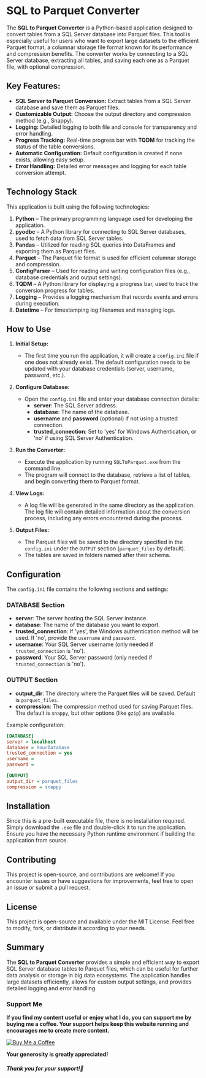 # SQL to Parquet Converter

The **SQL to Parquet Converter** is a Python-based application designed to convert tables from a SQL Server database into Parquet files. This tool is especially useful for users who want to export large datasets to the efficient Parquet format, a columnar storage file format known for its performance and compression benefits. The converter works by connecting to a SQL Server database, extracting all tables, and saving each one as a Parquet file, with optional compression.

## Key Features:
- **SQL Server to Parquet Conversion:** Extract tables from a SQL Server database and save them as Parquet files.
- **Customizable Output:** Choose the output directory and compression method (e.g., Snappy).
- **Logging:** Detailed logging to both file and console for transparency and error handling.
- **Progress Tracking:** Real-time progress bar with **TQDM** for tracking the status of the table conversions.
- **Automatic Configuration:** Default configuration is created if none exists, allowing easy setup.
- **Error Handling:** Detailed error messages and logging for each table conversion attempt.

## Technology Stack

This application is built using the following technologies:

1. **Python** – The primary programming language used for developing the application.
2. **pyodbc** – A Python library for connecting to SQL Server databases, used to fetch data from SQL Server tables.
3. **Pandas** – Utilized for reading SQL queries into DataFrames and exporting them as Parquet files.
4. **Parquet** – The Parquet file format is used for efficient columnar storage and compression.
5. **ConfigParser** – Used for reading and writing configuration files (e.g., database credentials and output settings).
6. **TQDM** – A Python library for displaying a progress bar, used to track the conversion progress for tables.
7. **Logging** – Provides a logging mechanism that records events and errors during execution.
8. **Datetime** – For timestamping log filenames and managing logs.

## How to Use

1. **Initial Setup:**
   - The first time you run the application, it will create a `config.ini` file if one does not already exist. The default configuration needs to be updated with your database credentials (server, username, password, etc.).

2. **Configure Database:**
   - Open the `config.ini` file and enter your database connection details:
     - **server**: The SQL Server address.
     - **database**: The name of the database.
     - **username** and **password** (optional) if not using a trusted connection.
     - **trusted_connection**: Set to 'yes' for Windows Authentication, or 'no' if using SQL Server Authentication.
  
3. **Run the Converter:**
   - Execute the application by running `SQLToParquet.exe` from the command line.
   - The program will connect to the database, retrieve a list of tables, and begin converting them to Parquet format.

4. **View Logs:**
   - A log file will be generated in the same directory as the application. The log file will contain detailed information about the conversion process, including any errors encountered during the process.

5. **Output Files:**
   - The Parquet files will be saved to the directory specified in the `config.ini` under the `OUTPUT` section (`parquet_files` by default).
   - The tables are saved in folders named after their schema.

## Configuration

The `config.ini` file contains the following sections and settings:

### DATABASE Section
- **server**: The server hosting the SQL Server instance.
- **database**: The name of the database you want to export.
- **trusted_connection**: If 'yes', the Windows authentication method will be used. If 'no', provide the `username` and `password`.
- **username**: Your SQL Server username (only needed if `trusted_connection` is 'no').
- **password**: Your SQL Server password (only needed if `trusted_connection` is 'no').

### OUTPUT Section
- **output_dir**: The directory where the Parquet files will be saved. Default is `parquet_files`.
- **compression**: The compression method used for saving Parquet files. The default is `snappy`, but other options (like `gzip`) are available.

Example configuration:

```ini
[DATABASE]
server = localhost
database = YourDatabase
trusted_connection = yes
username = 
password = 

[OUTPUT]
output_dir = parquet_files
compression = snappy
```

## Installation

Since this is a pre-built executable file, there is no installation required. Simply download the `.exe` file and double-click it to run the application. Ensure you have the necessary Python runtime environment if building the application from source.

## Contributing

This project is open-source, and contributions are welcome! If you encounter issues or have suggestions for improvements, feel free to open an issue or submit a pull request.

## License

This project is open-source and available under the MIT License. Feel free to modify, fork, or distribute it according to your needs.

## Summary

The **SQL to Parquet Converter** provides a simple and efficient way to export SQL Server database tables to Parquet files, which can be useful for further data analysis or storage in big data ecosystems. The application handles large datasets efficiently, allows for custom output settings, and provides detailed logging and error handling.

### Support Me

**If you find my content useful or enjoy what I do, you can support me by buying me a coffee. Your support helps keep this website running and encourages me to create more content.**

[![Buy Me a Coffee](https://www.buymeacoffee.com/assets/img/custom_images/orange_img.png)](https://www.buymeacoffee.com/sawanchokso)

**Your generosity is greatly appreciated!**

##### Thank you for your support!💚
